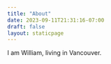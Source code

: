 ```yaml
---
title: "About"
date: 2023-09-11T21:31:16-07:00
draft: false
layout: staticpage
---
```

I am William, living in Vancouver.
